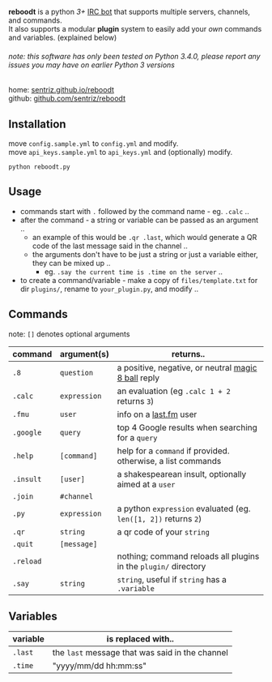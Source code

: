**reboodt** is a python *3+* [IRC bot](http://en.wikipedia.org/wiki/IRC_bot) that supports multiple servers, channels, and commands.  
It also supports a modular **plugin** system to easily add your *own* commands and variables. (explained below)  
###### note: this software has only been tested on Python 3.4.0, please report any issues you may have on earlier Python 3 versions


home: [sentriz.github.io/reboodt](http://sentriz.github.io/reboodt)  
github: [github.com/sentriz/reboodt](https://github.com/sentriz/reboodt)

Installation
-----------
move `config.sample.yml` to `config.yml` and modify.  
move `api_keys.sample.yml` to `api_keys.yml` and (optionally) modify.  

    python reboodt.py
    
Usage
-----------
- commands start with `.` followed by the command name - eg. `.calc` ..
- after the command - a string or variable can be passed as an argument ..
  - an example of this would be `.qr .last`, which would generate a QR code of the last message said in the channel ..
  - the arguments don't have to be just a string or just a variable either, they can be mixed up ..
    - eg. `.say the current time is .time on the server` ..
- to create a command/variable - make a copy of `files/template.txt` for dir `plugins/`, rename to `your_plugin.py`, and modify ..


Commands
-----------
note: `[]` denotes optional arguments

command     | argument(s)    | returns..
------------|----------------|----------
`.8`        | `question`     | a positive, negative, or neutral [magic 8 ball](http://en.wikipedia.org/wiki/Magic_8-Ball) reply
`.calc`     | `expression`   | an evaluation (eg `.calc 1 + 2` returns `3`)
`.fmu`      | `user`         | info on a [last.fm](http://last.fm/) user
`.google`   | `query`        | top 4 Google results when searching for a `query`
`.help`     | `[command]`    | help for a `command` if provided. otherwise, a list commands
`.insult`   | `[user]`       | a shakespearean insult, optionally aimed at a `user`
`.join`     | `#channel`     | 
`.py`       | `expression`   | a python `expression` evaluated (eg. `len([1, 2])` returns `2`)
`.qr`       | `string`       | a qr code of your `string`
`.quit`     | `[message]`    | 
`.reload`   |                | nothing; command reloads all plugins in the `plugin/` directory
`.say`      | `string`       | `string`, useful if `string` has a `.variable`

Variables
-----------

variable | is replaced with..
---------|-------------
`.last`  | the `last` message that was said in the channel
`.time`  | "yyyy/mm/dd hh:mm:ss"
